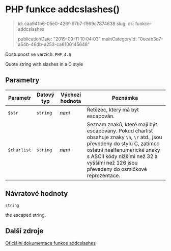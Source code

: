 PHP funkce addcslashes()
========================

> id: caa941b6-05e0-426f-97b7-f969c7874638
> slug:
> 	cs: funkce-addcslashes
>
> publicationDate: "2019-09-11 10:04:03"
> mainCategoryId: "0eeab3a7-a54b-46db-a253-ca6100145648"

Dostupnost ve verzích: `PHP 4.0`

Quote string with slashes in a C style


Parametry
--------------

| Parametr | Datový typ | Výchozí hodnota | Poznámka |
|-----|-----|-----|-----|
| `$str` | `string` | *není* | Řetězec, který má být escapován. |
| `$charlist` | `string` | *není*  | Seznam znaků, které mají být escapovány. Pokud charlist obsahuje znaky `\n`, `\r` atd., jsou převedeny do stylu C, zatímco ostatní nealfanumerické znaky s ASCII kódy nižšími než 32 a vyššími než 126 jsou převedeny do osmičkové reprezentace. |


Návratové hodnoty
----------------

`string`

the escaped string.

Další zdroje
------------

[Oficiální dokumentace funkce addcslashes](https://www.php.net/manual/en/function.addcslashes.php)
